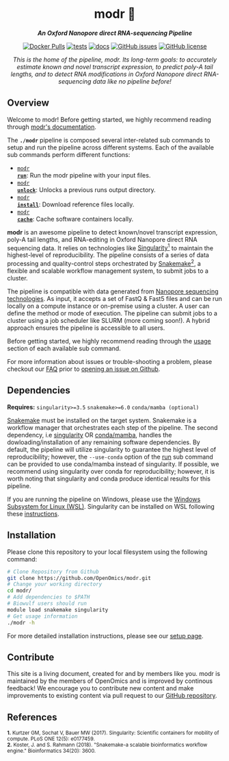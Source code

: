 <div align="center">
   
  <h1>modr 🔬</h1>
  
  **_An Oxford Nanopore direct RNA-sequencing Pipeline_**

  [![Docker Pulls](https://img.shields.io/docker/pulls/skchronicles/dinopore)](https://hub.docker.com/repository/docker/skchronicles/dinopore) [![tests](https://github.com/OpenOmics/modr/workflows/tests/badge.svg)](https://github.com/OpenOmics/modr/actions/workflows/main.yaml) [![docs](https://github.com/OpenOmics/modr/workflows/docs/badge.svg)](https://github.com/OpenOmics/modr/actions/workflows/docs.yml) [![GitHub issues](https://img.shields.io/github/issues/OpenOmics/modr?color=brightgreen)](https://github.com/OpenOmics/modr/issues)  [![GitHub license](https://img.shields.io/github/license/OpenOmics/modr)](https://github.com/OpenOmics/modr/blob/main/LICENSE) 
  
  <i>
    This is the home of the pipeline, modr. Its long-term goals: to accurately estimate known and novel transcript expression, to predict poly-A tail lengths, and to detect RNA modifications in Oxford Nanopore direct RNA-sequencing data like no pipeline before!
  </i>
</div>

## Overview
Welcome to modr! Before getting started, we highly recommend reading through [modr's documentation](https://openomics.github.io/modr/).

The **`./modr`** pipeline is composed several inter-related sub commands to setup and run the pipeline across different systems. Each of the available sub commands perform different functions: 

 * [<code>modr <b>run</b></code>](https://openomics.github.io/modr/usage/run/): Run the modr pipeline with your input files.
 * [<code>modr <b>unlock</b></code>](https://openomics.github.io/modr/usage/unlock/): Unlocks a previous runs output directory.
 * [<code>modr <b>install</b></code>](https://openomics.github.io/modr/usage/install/): Download reference files locally.
 * [<code>modr <b>cache</b></code>](https://openomics.github.io/modr/usage/cache/): Cache software containers locally.

**modr** is an awesome pipeline to detect known/novel transcript expression, poly-A tail lengths, and RNA-editing in Oxford Nanopore direct RNA sequencing data. It relies on technologies like [Singularity<sup>1</sup>](https://singularity.lbl.gov/) to maintain the highest-level of reproducibility. The pipeline consists of a series of data processing and quality-control steps orchestrated by [Snakemake<sup>2</sup>](https://snakemake.readthedocs.io/en/stable/), a flexible and scalable workflow management system, to submit jobs to a cluster.

The pipeline is compatible with data generated from [Nanopore sequencing technologies](https://nanoporetech.com/). As input, it accepts a set of FastQ & Fast5 files and can be run locally on a compute instance or on-premise using a cluster. A user can define the method or mode of execution. The pipeline can submit jobs to a cluster using a job scheduler like SLURM (more coming soon!). A hybrid approach ensures the pipeline is accessible to all users.

Before getting started, we highly recommend reading through the [usage](https://openomics.github.io/modr/usage/run/) section of each available sub command.

For more information about issues or trouble-shooting a problem, please checkout our [FAQ](https://openomics.github.io/modr/faq/questions/) prior to [opening an issue on Github](https://github.com/OpenOmics/modr/issues).

## Dependencies
**Requires:** `singularity>=3.5`  `snakemake>=6.0`  `conda/mamba (optional)` 

[Snakemake](https://snakemake.readthedocs.io/en/stable/getting_started/installation.html) must be installed on the target system. Snakemake is a workflow manager that orchestrates each step of the pipeline. The second dependency, i.e [singularity](https://singularity.lbl.gov/all-releases) OR [conda/mamba](https://github.com/conda-forge/miniforge#mambaforge), handles the dowloading/installation of any remaining software dependencies. By default, the pipeline will utilize singularity to guarantee the highest level of reproducibility; however, the `--use-conda` option of the [run](https://openomics.github.io/modr/usage/run/) sub command can be provided to  use conda/mamba instead of singularity. If possible, we recommend using singularity over conda for reproducibility; however, it is worth noting that singularity and conda produce identical results for this pipeline. 

If you are running the pipeline on Windows, please use the [Windows Subsystem for Linux (WSL)](https://learn.microsoft.com/en-us/windows/wsl/install). Singularity can be installed on WSL following these [instructions](https://www.blopig.com/blog/2021/09/using-singularity-on-windows-with-wsl2/).

## Installation
Please clone this repository to your local filesystem using the following command:
```bash
# Clone Repository from Github
git clone https://github.com/OpenOmics/modr.git
# Change your working directory
cd modr/
# Add dependencies to $PATH
# Biowulf users should run
module load snakemake singularity
# Get usage information
./modr -h
```

For more detailed installation instructions, please see our [setup page](https://openomics.github.io/modr/setup/).

## Contribute 
This site is a living document, created for and by members like you. modr is maintained by the members of OpenOmics and is improved by continous feedback! We encourage you to contribute new content and make improvements to existing content via pull request to our [GitHub repository](https://github.com/OpenOmics/modr).

<!---
## Cite

If you use this software, please cite it as below:  

<details>
  <summary><b><i>@BibText</i></b></summary>
 
```text
Add BibTex citation later... 
```

</details>

<details>
  <summary><b><i>@APA</i></b></summary>

```text
Add APA citation later... 
```

</details>

For more citation style options, please visit the pipeline's [Zenodo page](add later).
--->

## References
<sup>**1.**  Kurtzer GM, Sochat V, Bauer MW (2017). Singularity: Scientific containers for mobility of compute. PLoS ONE 12(5): e0177459.</sup>  
<sup>**2.**  Koster, J. and S. Rahmann (2018). "Snakemake-a scalable bioinformatics workflow engine." Bioinformatics 34(20): 3600.</sup>  
